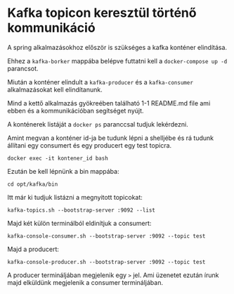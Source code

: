 # Kafka topicon keresztül történő kommunikáció

A spring alkalmazásokhoz először is szükséges a kafka konténer elindítása.

Ehhez a `kafka-borker` mappába belépve futtatni kell a `docker-compose up -d` parancsot.

Miután a konténer elindult a `kafka-producer` és a `kafka-consumer` alkalmazásokat kell elindítanunk. 

Mind a kettő alkalmazás gyökreében található 1-1 README.md file ami ebben és a kommunikációban segítséget nyújt. 

A konténerek listáját a `docker ps` paranccsal tudjuk lekérdezni.

Amint megvan a konténer id-ja be tudunk lépni a shelljébe és rá tudunk állítani egy consumert és egy producert egy test topicra.

    docker exec -it kontener_id bash

Ezután be kell lépnünk a bin mappába:

    cd opt/kafka/bin
    
Itt már ki tudjuk listázni a megnyitott topicokat:

    kafka-topics.sh --bootstrap-server :9092 --list
    
Majd két külön terminálból eldinítjuk a consumert:

    kafka-console-consumer.sh --bootstrap-server :9092 --topic test
    
Majd a producert:

    kafka-console-producer.sh --bootstrap-server :9092 --topic test
    
A producer termináljában megjelenik egy `>` jel. Ami üzenetet ezután írunk majd elküldünk megjelenik a consumer termináljában.